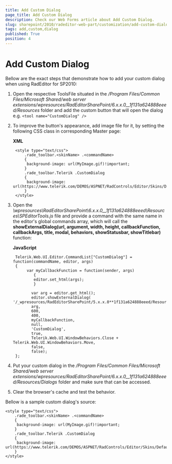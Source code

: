 ```yaml
---
title: Add Custom Dialog
page_title: Add Custom Dialog
description: Check our Web Forms article about Add Custom Dialog.
slug: sharepoint/2010/radeditor-web-part/customization/add-custom-dialog
tags: add,custom,dialog
published: True
position: 4
---
```


# Add Custom Dialog

Bellow are the exact steps that demonstrate how to add your custom dialog when using RadEditor for SP2010:

1. Open the respective ToolsFile situated in the */Program Files/Common Files/Microsoft Shared/web server extensions/wpresources/RadEditorSharePoint/6.x.x.0__1f131a624888eeed/Resources* folder and add the custom button that will open the dialog e.g. `<tool name="CustomDialog" />`

1. To improve the button's appearance, add image file for it, by setting the following CSS class in corresponding Master page:

	**XML**

		<style type="text/css">     
		    .rade_toolbar.<skinName> .<commandName>
		    {
		     background-image: url(MyImage.gif)!important;
		    }
		    .rade_toolbar.Telerik .CustomDialog
		    {
		     background-image: url(https://www.telerik.com/DEMOS/ASPNET/RadControls/Editor/Skins/Default/buttons/CustomDialog.gif)!important;
		    }
		</style>

1. Open the *\wpresources\RadEditorSharePoint\6.x.x.0__1f131a624888eeed\Resources\SPEditorTools.js* file and provide a command with the same name in the editor's global commands array, which will call the **showExternalDialog(url, argument, width, height, callbackFunction, callbackArgs, title, modal, behaviors, showStatusbar, showTitlebar)** function:

	**JavaScript**
	
		Telerik.Web.UI.Editor.CommandList["CustomDialog"] = function(commandName, editor, args)
		{
		     var myCallbackFunction = function(sender, args)  
		        {  
		        editor.set_html(args);  
		        }  
		
		       var arg = editor.get_html();   
		       editor.showExternalDialog(  '/_wpresources/RadEditorSharePoint/5.x.x.0**1f131a624888eeed/Resources/Dialogs/CustomDialog.aspx',
		       arg,
		       600,
		       400,
		       myCallbackFunction,
		       null,  
		       'CustomDialog',
		       true,  
		       Telerik.Web.UI.WindowBehaviors.Close + Telerik.Web.UI.WindowBehaviors.Move,
		       false,  
		       false);  
		};


1. Put your custom dialog in the */Program Files/Common Files/Microsoft Shared/web server extensions/wpresources/RadEditorSharePoint/6.x.x.0__1f131a624888eeed/Resources/Dialogs* folder and make sure that can be accessed.

1. Clear the browser's cache and test the behavior.

Bellow is a sample custom dialog's source:

````ASP.NET
<style type="text/css">     
    .rade_toolbar.<skinName> .<commandName>
    {
     background-image: url(MyImage.gif)!important;
    }
    .rade_toolbar.Telerik .CustomDialog
    {
     background-image: url(https://www.telerik.com/DEMOS/ASPNET/RadControls/Editor/Skins/Default/buttons/CustomDialog.gif)!important;
    }
</style>
````


